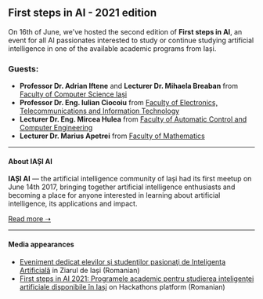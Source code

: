 ## First steps in AI - 2021 edition

On 16th of June, we've hosted the second edition of **First steps in AI**, an event for all AI passionates interested to study or continue studying artificial intelligence in one of the available academic programs from Iași.

### Guests:
* **Professor Dr. Adrian Iftene** and **Lecturer Dr. Mihaela Breaban** from [Faculty of Computer Science Iași](https://www.uaic.ro/en/studies/faculties/faculty-computer-science/)
* **Professor Dr. Eng. Iulian Ciocoiu** from [Faculty of Electronics, Telecommunications and Information Technology](https://etti.tuiasi.ro/)
* **Lecturer Dr. Eng. Mircea Hulea** from [Faculty of Automatic Control and Computer Engineering](http://www.ace.tuiasi.ro/index.php?lang=en)
* **Lecturer Dr. Marius Apetrei** from [Faculty of Mathematics](https://www.uaic.ro/en/studies/faculties/faculty-mathematics/)

___

#### About IAȘI AI
**IAȘI AI** — the artificial intelligence community of Iași had its first meetup on June 14th 2017, bringing together artificial intelligence enthusiasts and becoming a place for anyone interested in learning about artificial intelligence, its applications and impact.

[Read more ➝](https://iasi.ai)

___

#### Media appearances

* [Eveniment dedicat elevilor şi studenţilor pasionaţi de Inteligenţa Artificială](https://www.ziaruldeiasi.ro/stiri/eveniment-dedicat-elevilor-si-studentilor-pasionati-de-inteligenta-artificiala--288109.html) in Ziarul de Iași (Romanian)
* [First steps in AI 2021: Programele academic pentru studierea inteligenței artificiale disponibile în Iași](https://www.hackathons.ro/first-steps-in-ai-2021-programele-academice-pentru-studierea-inteligentei-artificiale-disponibile-in-iasi/) on Hackathons platform (Romanian)
